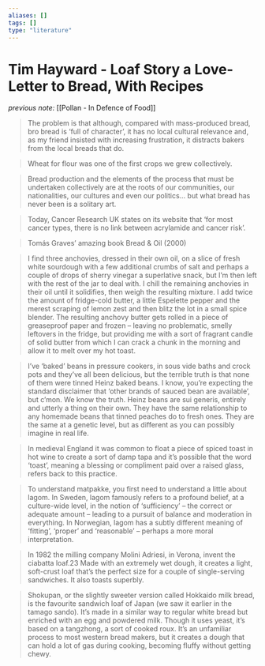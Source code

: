 ```yaml
---
aliases: []
tags: []
type: "literature"
---
```


# Tim Hayward - Loaf Story a Love-Letter to Bread, With Recipes

_previous note:_ [[Pollan - In Defence of Food]]

> The problem is that although, compared with mass-produced bread, bro bread is ‘full of character’, it has no local cultural relevance and, as my friend insisted with increasing frustration, it distracts bakers from the local breads that do.

> Wheat for flour was one of the first crops we grew collectively.

> Bread production and the elements of the process that must be undertaken collectively are at the roots of our communities, our nationalities, our cultures and even our politics… but what bread has never been is a solitary art.

> Today, Cancer Research UK states on its website that ‘for most cancer types, there is no link between acrylamide and cancer risk’.

> Tomás Graves’ amazing book Bread & Oil (2000)

> I find three anchovies, dressed in their own oil, on a slice of fresh white sourdough with a few additional crumbs of salt and perhaps a couple of drops of sherry vinegar a superlative snack, but I’m then left with the rest of the jar to deal with. I chill the remaining anchovies in their oil until it solidifies, then weigh the resulting mixture. I add twice the amount of fridge-cold butter, a little Espelette pepper and the merest scraping of lemon zest and then blitz the lot in a small spice blender. The resulting anchovy butter gets rolled in a piece of greaseproof paper and frozen – leaving no problematic, smelly leftovers in the fridge, but providing me with a sort of fragrant candle of solid butter from which I can crack a chunk in the morning and allow it to melt over my hot toast.

> I’ve ‘baked’ beans in pressure cookers, in sous vide baths and crock pots and they’ve all been delicious, but the terrible truth is that none of them were tinned Heinz baked beans. I know, you’re expecting the standard disclaimer that ‘other brands of sauced bean are available’, but c’mon. We know the truth. Heinz beans are sui generis, entirely and utterly a thing on their own. They have the same relationship to any homemade beans that tinned peaches do to fresh ones. They are the same at a genetic level, but as different as you can possibly imagine in real life.

> In medieval England it was common to float a piece of spiced toast in hot wine to create a sort of damp tapa and it’s possible that the word ‘toast’, meaning a blessing or compliment paid over a raised glass, refers back to this practice.

> To understand matpakke, you first need to understand a little about lagom. In Sweden, lagom famously refers to a profound belief, at a culture-wide level, in the notion of ‘sufficiency’ – the correct or adequate amount – leading to a pursuit of balance and moderation in everything. In Norwegian, lagom has a subtly different meaning of ‘fitting’, ‘proper’ and ‘reasonable’ – perhaps a more moral interpretation.

> In 1982 the milling company Molini Adriesi, in Verona, invent the ciabatta loaf.23 Made with an extremely wet dough, it creates a light, soft-crust loaf that’s the perfect size for a couple of single-serving sandwiches. It also toasts superbly.

> Shokupan, or the slightly sweeter version called Hokkaido milk bread, is the favourite sandwich loaf of Japan (we saw it earlier in the tamago sando). It’s made in a similar way to regular white bread but enriched with an egg and powdered milk. Though it uses yeast, it’s based on a tangzhong, a sort of cooked roux. It’s an unfamiliar process to most western bread makers, but it creates a dough that can hold a lot of gas during cooking, becoming fluffy without getting chewy.

